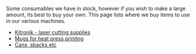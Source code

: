 Some consumables we have in stock, however if you wish to make a large amount, its best to buy your own. This page lists where we buy items to use in our various machines.

* [Kitronik - laser cutting supplies](https://www.kitronik.co.uk/materials.html?acrylic_sheet_size=25)
* [Mugs for heat press printing](https://www.coralgraph.com/sublimation-mugs/white-mugs/11-oz-mugs)
* [Cans, sbacks etc](https://www.booker.co.uk/)